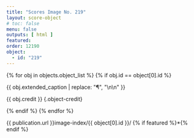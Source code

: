 ```yaml
---
title: "Scores Image No. 219"
layout: score-object
# toc: false
menu: false
outputs: [ html ]
featured: 
order: 12190
object:
  - id: "219"
---
```


{% for obj in objects.object_list %}
{% if obj.id == object[0].id %}

{{ obj.extended_caption | replace: "¶", "\n\n" }}

{{ obj.credit }} {.object-credit}

{% endif %}
{% endfor %}

<div class="object-credit object-url is-print-only">

{{ publication.url }}image-index/{{ object[0].id }}/ {% if featured %}*{% endif %}

</div>
